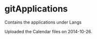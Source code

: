 gitApplications
===============

Contains the applications under Langs

Uploaded the Calendar files on 2014-10-26.
